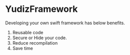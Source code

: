 # YudizFramework
Developing your own swift framework has below benefits.
1. Reusable code 
2. Secure or Hide your code. 
3. Reduce recompilation  
4. Save time 
